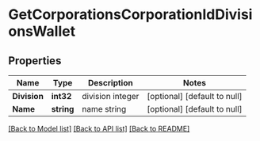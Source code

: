 # GetCorporationsCorporationIdDivisionsWallet

## Properties
Name | Type | Description | Notes
------------ | ------------- | ------------- | -------------
**Division** | **int32** | division integer | [optional] [default to null]
**Name** | **string** | name string | [optional] [default to null]

[[Back to Model list]](../README.md#documentation-for-models) [[Back to API list]](../README.md#documentation-for-api-endpoints) [[Back to README]](../README.md)


